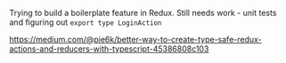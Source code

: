 Trying to build a boilerplate feature in Redux. 
Still needs work - unit tests and figuring out `export type LoginAction`

https://medium.com/@pie6k/better-way-to-create-type-safe-redux-actions-and-reducers-with-typescript-45386808c103